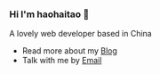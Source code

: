 ### Hi I'm haohaitao 👋

A lovely web developer based in China

- Read more about my [Blog](https://www.haoht123.com/)
- Talk with me by [Email](mailto:haitaohhh28@gmail.com)
